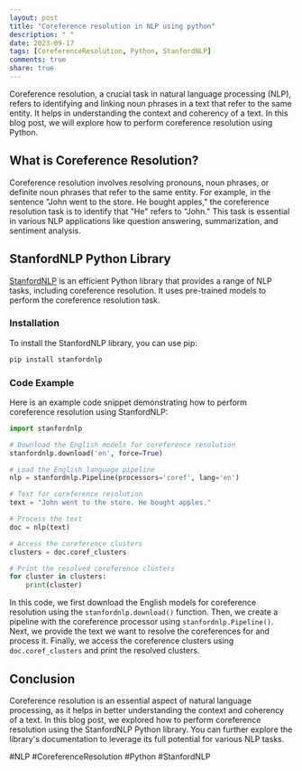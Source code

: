 ```yaml
---
layout: post
title: "Coreference resolution in NLP using python"
description: " "
date: 2023-09-17
tags: [CoreferenceResolution, Python, StanfordNLP]
comments: true
share: true
---
```


Coreference resolution, a crucial task in natural language processing (NLP), refers to identifying and linking noun phrases in a text that refer to the same entity. It helps in understanding the context and coherency of a text. In this blog post, we will explore how to perform coreference resolution using Python.

## What is Coreference Resolution?

Coreference resolution involves resolving pronouns, noun phrases, or definite noun phrases that refer to the same entity. For example, in the sentence "John went to the store. He bought apples," the coreference resolution task is to identify that "He" refers to "John." This task is essential in various NLP applications like question answering, summarization, and sentiment analysis.

## StanfordNLP Python Library

[StanfordNLP](https://stanfordnlp.github.io/stanfordnlp/) is an efficient Python library that provides a range of NLP tasks, including coreference resolution. It uses pre-trained models to perform the coreference resolution task.

### Installation

To install the StanfordNLP library, you can use pip:

```python
pip install stanfordnlp
```

### Code Example

Here is an example code snippet demonstrating how to perform coreference resolution using StanfordNLP:

```python
import stanfordnlp

# Download the English models for coreference resolution
stanfordnlp.download('en', force=True)

# Load the English language pipeline
nlp = stanfordnlp.Pipeline(processors='coref', lang='en')

# Text for coreference resolution
text = "John went to the store. He bought apples."

# Process the text
doc = nlp(text)

# Access the coreference clusters
clusters = doc.coref_clusters

# Print the resolved coreference clusters
for cluster in clusters:
    print(cluster)
```

In this code, we first download the English models for coreference resolution using the `stanfordnlp.download()` function. Then, we create a pipeline with the coreference processor using `stanfordnlp.Pipeline()`. Next, we provide the text we want to resolve the coreferences for and process it. Finally, we access the coreference clusters using `doc.coref_clusters` and print the resolved clusters.

## Conclusion

Coreference resolution is an essential aspect of natural language processing, as it helps in better understanding the context and coherency of a text. In this blog post, we explored how to perform coreference resolution using the StanfordNLP Python library. You can further explore the library's documentation to leverage its full potential for various NLP tasks.

#NLP #CoreferenceResolution #Python #StanfordNLP